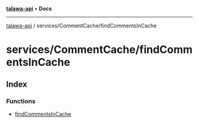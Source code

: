 [**talawa-api**](../../../README.md) • **Docs**

***

[talawa-api](../../../modules.md) / services/CommentCache/findCommentsInCache

# services/CommentCache/findCommentsInCache

## Index

### Functions

- [findCommentsInCache](functions/findCommentsInCache.md)

